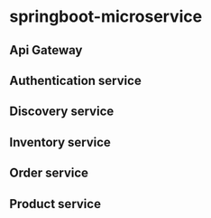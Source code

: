 # springboot-microservice
## Api Gateway
## Authentication service
## Discovery service
## Inventory service
## Order service
## Product service
